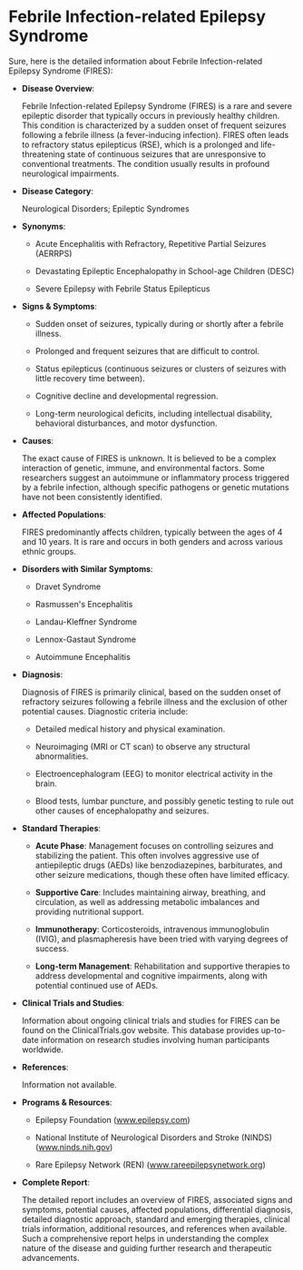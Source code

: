 # Febrile Infection-related Epilepsy Syndrome
Sure, here is the detailed information about Febrile Infection-related Epilepsy Syndrome (FIRES):

- **Disease Overview**:
  Febrile Infection-related Epilepsy Syndrome (FIRES) is a rare and severe epileptic disorder that typically occurs in previously healthy children. This condition is characterized by a sudden onset of frequent seizures following a febrile illness (a fever-inducing infection). FIRES often leads to refractory status epilepticus (RSE), which is a prolonged and life-threatening state of continuous seizures that are unresponsive to conventional treatments. The condition usually results in profound neurological impairments.

- **Disease Category**:
  Neurological Disorders; Epileptic Syndromes

- **Synonyms**:
  - Acute Encephalitis with Refractory, Repetitive Partial Seizures (AERRPS)
  - Devastating Epileptic Encephalopathy in School-age Children (DESC)
  - Severe Epilepsy with Febrile Status Epilepticus

- **Signs & Symptoms**:
  - Sudden onset of seizures, typically during or shortly after a febrile illness.
  - Prolonged and frequent seizures that are difficult to control.
  - Status epilepticus (continuous seizures or clusters of seizures with little recovery time between).
  - Cognitive decline and developmental regression.
  - Long-term neurological deficits, including intellectual disability, behavioral disturbances, and motor dysfunction.

- **Causes**:
  The exact cause of FIRES is unknown. It is believed to be a complex interaction of genetic, immune, and environmental factors. Some researchers suggest an autoimmune or inflammatory process triggered by a febrile infection, although specific pathogens or genetic mutations have not been consistently identified.

- **Affected Populations**:
  FIRES predominantly affects children, typically between the ages of 4 and 10 years. It is rare and occurs in both genders and across various ethnic groups.

- **Disorders with Similar Symptoms**:
  - Dravet Syndrome
  - Rasmussen's Encephalitis
  - Landau-Kleffner Syndrome
  - Lennox-Gastaut Syndrome
  - Autoimmune Encephalitis

- **Diagnosis**:
  Diagnosis of FIRES is primarily clinical, based on the sudden onset of refractory seizures following a febrile illness and the exclusion of other potential causes. Diagnostic criteria include:
  - Detailed medical history and physical examination.
  - Neuroimaging (MRI or CT scan) to observe any structural abnormalities.
  - Electroencephalogram (EEG) to monitor electrical activity in the brain.
  - Blood tests, lumbar puncture, and possibly genetic testing to rule out other causes of encephalopathy and seizures.

- **Standard Therapies**:
  - **Acute Phase**: Management focuses on controlling seizures and stabilizing the patient. This often involves aggressive use of antiepileptic drugs (AEDs) like benzodiazepines, barbiturates, and other seizure medications, though these often have limited efficacy.
  - **Supportive Care**: Includes maintaining airway, breathing, and circulation, as well as addressing metabolic imbalances and providing nutritional support.
  - **Immunotherapy**: Corticosteroids, intravenous immunoglobulin (IVIG), and plasmapheresis have been tried with varying degrees of success.
  - **Long-term Management**: Rehabilitation and supportive therapies to address developmental and cognitive impairments, along with potential continued use of AEDs.

- **Clinical Trials and Studies**:
  Information about ongoing clinical trials and studies for FIRES can be found on the ClinicalTrials.gov website. This database provides up-to-date information on research studies involving human participants worldwide.

- **References**:
  Information not available.

- **Programs & Resources**:
  - Epilepsy Foundation (www.epilepsy.com)
  - National Institute of Neurological Disorders and Stroke (NINDS) (www.ninds.nih.gov)
  - Rare Epilepsy Network (REN) (www.rareepilepsynetwork.org)
  
- **Complete Report**:
  The detailed report includes an overview of FIRES, associated signs and symptoms, potential causes, affected populations, differential diagnosis, detailed diagnostic approach, standard and emerging therapies, clinical trials information, additional resources, and references when available. Such a comprehensive report helps in understanding the complex nature of the disease and guiding further research and therapeutic advancements.
